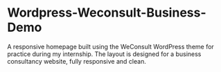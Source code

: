 # Wordpress-Weconsult-Business-Demo
A responsive homepage built using the WeConsult WordPress theme for practice during my internship. The layout is designed for a business consultancy website, fully responsive and clean.
